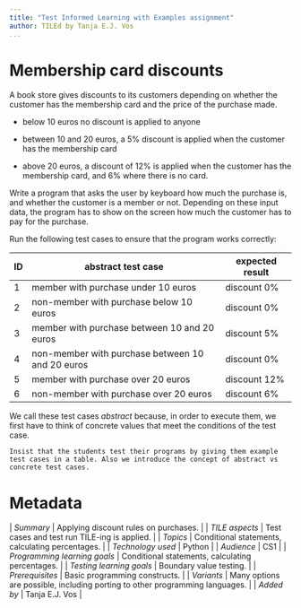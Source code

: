 ```yaml
---
title: "Test Informed Learning with Examples assignment"
author: TILEd by Tanja E.J. Vos
...
```


# Membership card discounts





A book store gives discounts to its customers depending on whether
the customer has the membership card and the price of the purchase
made.

-   below 10 euros no discount is applied to anyone

-   between 10 and 20 euros, a 5% discount is applied when the
    customer has the membership card

-   above 20 euros, a discount of 12% is applied when the customer
    has the membership card, and 6% where there is no card.

Write a program that asks the user by keyboard how much the purchase
is, and whether the customer is a member or not. Depending on these
input data, the program has to show on the screen how much the
customer has to pay for the purchase.

Run the following test cases to ensure that the program works
correctly:

**ID** | **abstract test case**                           | **expected result** 
--------|--------------------------------------------------|---------------------
1      | member with purchase under 10 euros              | discount 0%         
2      | non-member with purchase below 10 euros          | discount 0%         
3      | member with purchase between 10 and 20 euros     | discount 5%         
4      | non-member with purchase between 10 and 20 euros | discount 0%         
5      | member with purchase over 20 euros               | discount 12%        
6      | non-member with purchase over 20 euros           | discount 6%         



We call these test cases *abstract* because, in order to execute
them, we first have to think of concrete values that meet the
conditions of the test case.

```testruntile
Insist that the students test their programs by giving them example
test cases in a table. Also we introduce the concept of abstract vs
concrete test cases.
```

# Metadata

| *Summary*                     | Applying discount rules on purchases. |
| *TILE aspects*                | Test cases and test run TILE-ing is applied. |
| *Topics*                      | Conditional statements, calculating percentages. |
| *Technology used*             | Python |
| *Audience*                    | CS1 |
| *Programming learning goals*  | Conditional statements, calculating percentages. |
| *Testing learning goals*      | Boundary value testing. |
| *Prerequisites*               | Basic programming constructs. |
| *Variants*                    | Many options are possible, including porting to other programming languages. | 
| *Added by*                    | Tanja E.J. Vos |   

